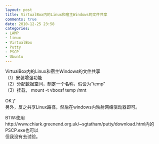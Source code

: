```yaml
---
layout: post
title: VirtualBox内的Linux和宿主Windows的文件共享
comments: true
date: 2010-12-25 23:58
categories:
- LAMP
- linux
- VirtualBox
- Putty
- PSCP
- Ubuntu
---
```


<p>VirtualBox内的Linux和宿主Windows的文件共享<br />（1）安装增强功能<br />（2）分配数据空间，制定一个名称，假设为“temp”<br />（3）挂载， mount -t vboxsf temp /mnt</p>
<p><!--more--></p>
<p>OK了<br />另外，反之共享Linux路径，然后在windows内映射网络驱动器即可。</p>
<p>BTW:使用http://www.chiark.greenend.org.uk/~sgtatham/putty/download.html内的PSCP.exe也可以<br />但我没有去试验。<strong></strong></p>				

